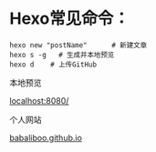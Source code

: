 # Hexo常见命令：

```
hexo new "postName"      # 新建文章
hexo s -g   # 生成并本地预览
hexo d    # 上传GitHub
```

本地预览

[localhost:8080/](http://localhost:8080/)

个人网站

[babaliboo.github.io](https://babaliboo.github.io/)
